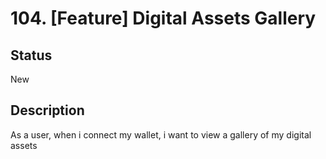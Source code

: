 # 104. [Feature] Digital Assets Gallery

## Status

New

## Description

As a user, when i connect my wallet, i want to view a gallery of my digital assets
